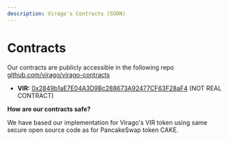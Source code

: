 ```yaml
---
description: Virago's Contracts (SOON)
---
```


# Contracts

Our contracts are publicly accessible in the following repo [github.com/virago/virago-contracts](https://github.com/virago/virago-contracts)

- **VIR:** [0x2849b1aE7E04A3D9Bc288673A92477CF63F28aF4](https://bscscan.com/address/0x2849b1aE7E04A3D9Bc288673A92477CF63F28aF4) (NOT REAL CONTRACT)


**How are our contracts safe?**

We have based our implementation for Virago's VIR token using same secure open source code as for PancakeSwap token CAKE. 
